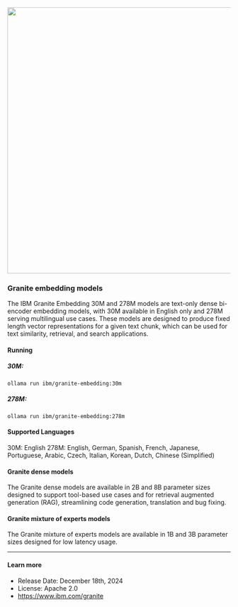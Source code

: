 <center><img src="https://ollama.com/assets/library/granite3.2/90c5e567-0004-425c-a17a-1b846c2b5d3d" data-canonical-src="https://gyazo.com/eb5c5741b6a9a16c692170a41a49c858.png" width="600" /></center>

### Granite embedding models

The IBM Granite Embedding 30M and 278M models are text-only dense bi-encoder embedding models, with 30M available in English only and 278M serving multilingual use cases. These models are designed to produce fixed length vector representations for a given text chunk, which can be used for text similarity, retrieval, and search applications.

#### Running

##### 30M:

```
ollama run ibm/granite-embedding:30m
```

##### 278M:

```
ollama run ibm/granite-embedding:278m
```

#### Supported Languages

30M: English 278M: English, German, Spanish, French, Japanese, Portuguese, Arabic, Czech, Italian, Korean, Dutch, Chinese (Simplified)

#### Granite dense models

The Granite dense models are available in 2B and 8B parameter sizes designed to support tool-based use cases and for retrieval augmented generation (RAG), streamlining code generation, translation and bug fixing.

#### Granite mixture of experts models

The Granite mixture of experts models are available in 1B and 3B parameter sizes designed for low latency usage.

---

#### Learn more

- Release Date: December 18th, 2024
- License: Apache 2.0
- https://www.ibm.com/granite